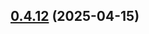 ## [0.4.12](https://github.com/GhentCDH/vue_component_annotated_text/compare/v0.4.11...v0.4.12) (2025-04-15)



